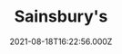 ---
date: 2021-08-18T16:22:56.000Z
title: Sainsbury's
latitude: 52.03680439353828
longitude: 0.7403466122105838
category: checkin
---
